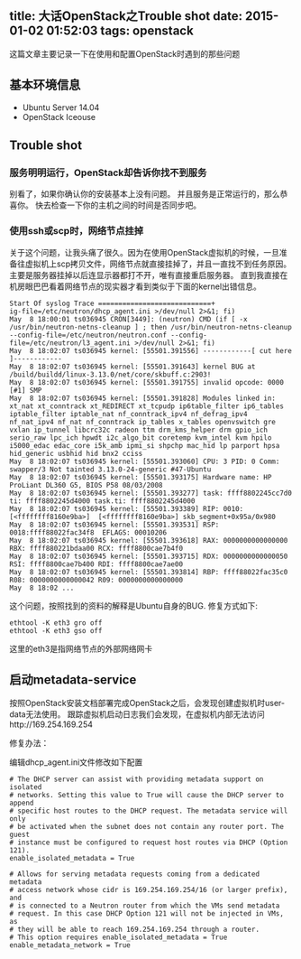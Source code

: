 title:  大话OpenStack之Trouble shot
date: 2015-01-02 01:52:03
tags: openstack
---

这篇文章主要记录一下在使用和配置OpenStack时遇到的那些问题

<!--more-->

## 基本环境信息

* Ubuntu Server 14.04
* OpenStack Iceouse

## Trouble shot

### 服务明明运行，OpenStack却告诉你找不到服务

别看了，如果你确认你的安装基本上没有问题。 并且服务是正常运行的，那么恭喜你。 快去检查一下你的主机之间的时间是否同步吧。

### 使用ssh或scp时，网络节点挂掉

关于这个问题，让我头痛了很久。因为在使用OpenStack虚拟机的时候，一旦准备往虚拟机上scp拷贝文件，网络节点就直接挂掉了，并且一直找不到任务原因。
主要是服务器挂掉以后连显示器都打不开，唯有直接重启服务器。 直到我直接在机房眼巴巴看着网络节点的现实器才看到类似于下面的kernel出错信息。

```
Start Of syslog Trace ============================+
ig-file=/etc/neutron/dhcp_agent.ini >/dev/null 2>&1; fi)
May  8 18:00:01 ts036945 CRON[3449]: (neutron) CMD (if [ -x /usr/bin/neutron-netns-cleanup ] ; then /usr/bin/neutron-netns-cleanup --config-file=/etc/neutron/neutron.conf --config-file=/etc/neutron/l3_agent.ini >/dev/null 2>&1; fi)
May  8 18:02:07 ts036945 kernel: [55501.391556] ------------[ cut here ]------------
May  8 18:02:07 ts036945 kernel: [55501.391643] kernel BUG at /build/buildd/linux-3.13.0/net/core/skbuff.c:2903!
May  8 18:02:07 ts036945 kernel: [55501.391755] invalid opcode: 0000 [#1] SMP
May  8 18:02:07 ts036945 kernel: [55501.391828] Modules linked in: xt_nat xt_conntrack xt_REDIRECT xt_tcpudp ip6table_filter ip6_tables iptable_filter iptable_nat nf_conntrack_ipv4 nf_defrag_ipv4 nf_nat_ipv4 nf_nat nf_conntrack ip_tables x_tables openvswitch gre vxlan ip_tunnel libcrc32c radeon ttm drm_kms_helper drm gpio_ich serio_raw lpc_ich hpwdt i2c_algo_bit coretemp kvm_intel kvm hpilo i5000_edac edac_core i5k_amb ipmi_si shpchp mac_hid lp parport hpsa hid_generic usbhid hid bnx2 cciss
May  8 18:02:07 ts036945 kernel: [55501.393060] CPU: 3 PID: 0 Comm: swapper/3 Not tainted 3.13.0-24-generic #47-Ubuntu
May  8 18:02:07 ts036945 kernel: [55501.393175] Hardware name: HP ProLiant DL360 G5, BIOS P58 08/03/2008
May  8 18:02:07 ts036945 kernel: [55501.393277] task: ffff8802245cc7d0 ti: ffff8802245d4000 task.ti: ffff8802245d4000
May  8 18:02:07 ts036945 kernel: [55501.393389] RIP: 0010:[<ffffffff8160e9ba>]  [<ffffffff8160e9ba>] skb_segment+0x95a/0x980
May  8 18:02:07 ts036945 kernel: [55501.393531] RSP: 0018:ffff88022fac34f8  EFLAGS: 00010206
May  8 18:02:07 ts036945 kernel: [55501.393618] RAX: 0000000000000000 RBX: ffff880221bdaa00 RCX: ffff8800cae7b4f0
May  8 18:02:07 ts036945 kernel: [55501.393715] RDX: 0000000000000050 RSI: ffff8800cae7b400 RDI: ffff8800cae7ae00
May  8 18:02:07 ts036945 kernel: [55501.393814] RBP: ffff88022fac35c0 R08: 0000000000000042 R09: 0000000000000000
May  8 18:02 ...
```

这个问题，按照找到的资料的解释是Ubuntu自身的BUG. 修复方式如下:

```
ethtool -K eth3 gro off
ethtool -K eth3 gso off
```

这里的eth3是指网络节点的外部网络网卡

## 启动metadata-service

按照OpenStack安装文档部署完成OpenStack之后，会发现创建虚拟机时user-data无法使用。
跟踪虚拟机启动日志我们会发现，在虚拟机内部无法访问http://169.254.169.254

修复办法：

编辑dhcp_agent.ini文件修改如下配置

```
# The DHCP server can assist with providing metadata support on isolated
# networks. Setting this value to True will cause the DHCP server to append
# specific host routes to the DHCP request. The metadata service will only
# be activated when the subnet does not contain any router port. The guest
# instance must be configured to request host routes via DHCP (Option 121).
enable_isolated_metadata = True

# Allows for serving metadata requests coming from a dedicated metadata
# access network whose cidr is 169.254.169.254/16 (or larger prefix), and
# is connected to a Neutron router from which the VMs send metadata
# request. In this case DHCP Option 121 will not be injected in VMs, as
# they will be able to reach 169.254.169.254 through a router.
# This option requires enable_isolated_metadata = True
enable_metadata_network = True
```
